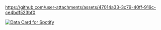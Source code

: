 

https://github.com/user-attachments/assets/47014a33-3c79-40ff-916c-ce4bdf523bf0


<a href="https://data-card-for-spotify.herokuapp.com/card?user_id=315nuycco2fbcwaohkw3hso6px2e">
  <img src="https://data-card-for-spotify.herokuapp.com/api/card?user_id=315nuycco2fbcwaohkw3hso6px2e" alt="Data Card for Spotify">
</a>
